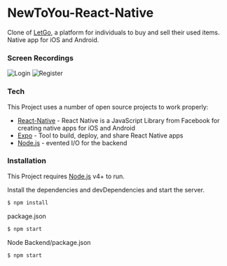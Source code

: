 # NewToYou-React-Native

Clone of [LetGo], a platform for individuals to buy and sell their used items. Native app for iOS and Android.

### Screen Recordings

![Login](https://i.imgur.com/EOVruW5.gif)
![Register](https://i.imgur.com/HcmT2HM.gif)

### Tech

This Project uses a number of open source projects to work properly:

- [React-Native] - React Native is a JavaScript Library from Facebook for creating native apps for iOS and Android
- [Expo] - Tool to build, deploy, and share React Native apps
- [Node.js] - evented I/O for the backend

### Installation

This Project requires [Node.js](https://nodejs.org/) v4+ to run.

Install the dependencies and devDependencies and start the server.

```sh
$ npm install
```
package.json
```sh
$ npm start
```
Node Backend/package.json
```sh
$ npm start
```

[react-native]: https://reactnative.dev/
[node.js]: http://nodejs.org
[expo]: https://expo.io/
[letgo]: https://www.letgo.com/en-us
